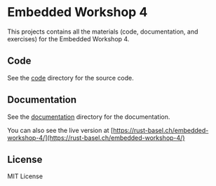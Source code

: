 # Embedded Workshop 4

This projects contains all the materials (code, documentation, and exercises) for the Embedded Workshop 4.

## Code

See the [code](code/) directory for the source code.

## Documentation

See the [documentation](documentation/) directory for the documentation.

You can also see the live version at [https://rust-basel.ch/embedded-workshop-4/](https://rust-basel.ch/embedded-workshop-4/)

## License

MIT License
